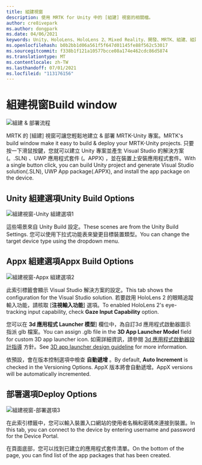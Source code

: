 ```yaml
---
title: 組建視窗
description: 使用 MRTK for Unity 中的 [組建] 視窗的相關檔。
author: cre8ivepark
ms.author: dongpark
ms.date: 04/06/2021
keywords: Unity、HoloLens、HoloLens 2、Mixed Reality、開發、MRTK、組建、組建視窗、工具
ms.openlocfilehash: b0b2bb1d06a561f5f647d01145fe88f562c53017
ms.sourcegitcommit: f338b1f121a10577bcce08a174e462cdc86d5874
ms.translationtype: MT
ms.contentlocale: zh-TW
ms.lasthandoff: 07/01/2021
ms.locfileid: "113176156"
---
```

# <a name="build-window"></a><span data-ttu-id="13c74-104">組建視窗</span><span class="sxs-lookup"><span data-stu-id="13c74-104">Build window</span></span>
![組建 & 部署流程](images/MRTK_BuildWindow0.png)

<span data-ttu-id="13c74-106">MRTK 的 [組建] 視窗可讓您輕鬆地建立 & 部署 MRTK-Unity 專案。</span><span class="sxs-lookup"><span data-stu-id="13c74-106">MRTK's build window make it easy to build & deploy your MRTK-Unity projects.</span></span> <span data-ttu-id="13c74-107">只要按一下滑鼠按鍵，您就可以建立 Unity 專案並產生 Visual Studio 的解決方案 (。.SLN) 、UWP 應用程式套件 (。APPX) ，並在裝置上安裝應用程式套件。</span><span class="sxs-lookup"><span data-stu-id="13c74-107">With a single button click, you can build Unity project and generate Visual Studio solution(.SLN), UWP App package(.APPX), and install the app package on the device.</span></span> 


## <a name="unity-build-options"></a><span data-ttu-id="13c74-108">Unity 組建選項</span><span class="sxs-lookup"><span data-stu-id="13c74-108">Unity Build Options</span></span>
![組建視窗-Unity 組建選項1](images/MRTK_BuildWindow1.png)

<span data-ttu-id="13c74-110">這些場景來自 Unity Build 設定。</span><span class="sxs-lookup"><span data-stu-id="13c74-110">These scenes are from the Unity Build Settings.</span></span> <span data-ttu-id="13c74-111">您可以使用下拉式功能表來變更目標裝置類型。</span><span class="sxs-lookup"><span data-stu-id="13c74-111">You can change the target device type using the dropdown menu.</span></span>

## <a name="appx-build-options"></a><span data-ttu-id="13c74-112">Appx 組建選項</span><span class="sxs-lookup"><span data-stu-id="13c74-112">Appx Build Options</span></span>
![組建視窗-Appx 組建選項2](images/MRTK_BuildWindow2.png)

<span data-ttu-id="13c74-114">此索引標籤會顯示 Visual Studio 解決方案的設定。</span><span class="sxs-lookup"><span data-stu-id="13c74-114">This tab shows the configuration for the Visual Studio solution.</span></span> <span data-ttu-id="13c74-115">若要啟用 HoloLens 2 的眼睛追蹤輸入功能，請核取 [**注視輸入功能**] 選項。</span><span class="sxs-lookup"><span data-stu-id="13c74-115">To enabled HoloLens 2's eye-tracking input capability, check **Gaze Input Capability** option.</span></span> 

<span data-ttu-id="13c74-116">您可以在 **3d 應用程式 Launcher 模型**] 欄位中，為自訂3d 應用程式啟動器圖示指派 glb 檔案。</span><span class="sxs-lookup"><span data-stu-id="13c74-116">You can assign .glb file in the **3D App Launcher Model** field for custom 3D app launcher icon.</span></span> <span data-ttu-id="13c74-117">如需詳細資訊，請參閱 [3d 應用程式啟動器設計指導](/windows/mixed-reality/distribute/3d-app-launcher-design-guidance) 方針。</span><span class="sxs-lookup"><span data-stu-id="13c74-117">See [3D app launcher design guideline](/windows/mixed-reality/distribute/3d-app-launcher-design-guidance) for more information.</span></span>

<span data-ttu-id="13c74-118">依預設，會在版本控制選項中檢查 **自動遞增** 。</span><span class="sxs-lookup"><span data-stu-id="13c74-118">By default, **Auto Increment** is checked in the Versioning Options.</span></span> <span data-ttu-id="13c74-119">AppX 版本將會自動遞增。</span><span class="sxs-lookup"><span data-stu-id="13c74-119">AppX versions will be automatically incremented.</span></span>


## <a name="deploy-options"></a><span data-ttu-id="13c74-120">部署選項</span><span class="sxs-lookup"><span data-stu-id="13c74-120">Deploy Options</span></span>
![組建視窗-部署選項3](images/MRTK_BuildWindow3.png)

<span data-ttu-id="13c74-122">在此索引標籤中，您可以輸入裝置入口網站的使用者名稱和密碼來連接到裝置。</span><span class="sxs-lookup"><span data-stu-id="13c74-122">In this tab, you can connect to the device by entering username and password for the Device Portal.</span></span> 

<span data-ttu-id="13c74-123">在頁面底部，您可以找到已建立的應用程式套件清單。</span><span class="sxs-lookup"><span data-stu-id="13c74-123">On the bottom of the page, you can find list of the app packages that has been created.</span></span> 

